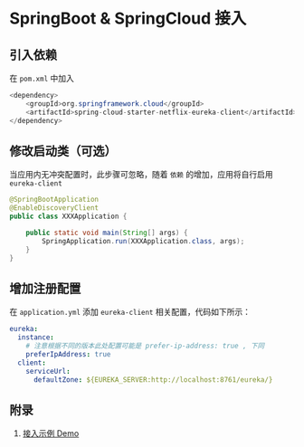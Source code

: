 # SpringBoot & SpringCloud 接入

## 引入依赖

在 `pom.xml` 中加入

```java
<dependency>
    <groupId>org.springframework.cloud</groupId>
    <artifactId>spring-cloud-starter-netflix-eureka-client</artifactId>
</dependency>
```

## 修改启动类（可选）

当应用内无冲突配置时，此步骤可忽略，随着 `依赖` 的增加，应用将自行启用 `eureka-client`

```java
@SpringBootApplication
@EnableDiscoveryClient
public class XXXApplication {

    public static void main(String[] args) {
        SpringApplication.run(XXXApplication.class, args);
    }
}
```

## 增加注册配置

在 `application.yml` 添加 `eureka-client` 相关配置，代码如下所示：

```yaml
eureka:
  instance:
    # 注意根据不同的版本此处配置可能是 prefer-ip-address: true , 下同
    preferIpAddress: true
  client:
    serviceUrl:
      defaultZone: ${EUREKA_SERVER:http://localhost:8761/eureka/}
```

## 附录

1. [接入示例 Demo](https://github.com/DaoCloud-Labs/DMP-Demo/tree/master/eureka/eureka-client-demo)
